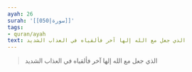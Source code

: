 ```yaml
---
ayah: 26
surah: '[[050|سورة]]'
tags:
- quran/ayah
text: الذي جعل مع الله إلها آخر فألقياه في العذاب الشديد
---
```

> الذي جعل مع الله إلها آخر فألقياه في العذاب الشديد
